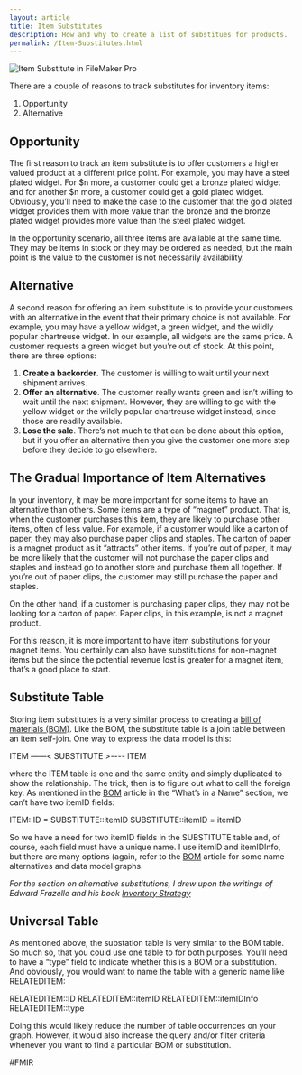 ```yaml
---
layout: article
title: Item Substitutes
description: How and why to create a list of substitues for products.
permalink: /Item-Substitutes.html
---
```

![Item Substitute in FileMaker Pro](http://newleafdata.com/images/fmp_ItemSubstitutes.png "Substitution Options for an Order Line Item")

There are a couple of reasons to track substitutes for inventory items:

1. Opportunity
2. Alternative

## Opportunity
The first reason to track an item substitute is to offer customers a higher valued product at a different price point.  For example, you may have a steel plated widget.  For $n more, a customer could get a bronze plated widget and for another $n more, a customer could get a gold plated widget.  Obviously, you’ll need to make the case to the customer that the gold plated widget provides them with more value than the bronze and the bronze plated widget provides more value than the steel plated widget.

In the opportunity scenario, all three items are available at the same time.  They may be items in stock or they may be ordered as needed, but the main point is the value to the customer is not necessarily availability.

## Alternative
A second reason for offering an item substitute is to provide your customers with an alternative in the event that their primary choice is not available.  For example, you may have a yellow widget, a green widget, and the wildly popular chartreuse widget.  In our example, all widgets are the same price.  A customer requests a green widget but you’re out of stock.  At this point, there are three options:
1. **Create a backorder**.  The customer is willing to wait until your next shipment arrives.
2. **Offer an alternative**.  The customer really wants green and isn’t willing to wait until the next shipment.  However, they are willing to go with the yellow widget or the wildly popular chartreuse widget instead, since those are readily available.
3. **Lose the sale**.  There’s not much to that can be done about this option, but if you offer an alternative then you give the customer one more step before they decide to go elsewhere.

## The Gradual Importance of Item Alternatives
In your inventory, it may be more important for some items to have an alternative than others.  Some items are a type of “magnet” product.  That is, when the customer purchases this item, they are likely to purchase other items, often of less value.  For example, if a customer would like a carton of paper, they may also purchase paper clips and staples.  The carton of paper is a magnet product as it “attracts” other items.  If you’re out of paper, it may be more likely that the customer will not purchase the paper clips and staples and instead go to another store and purchase them all together.  If you’re out of paper clips, the customer may still purchase the paper and staples.

On the other hand, if a customer is purchasing paper clips, they may not be looking for a carton of paper.  Paper clips, in this example, is not a magnet product.  

For this reason, it is more important to have item substitutions for your magnet items.  You certainly can also have substitutions for non-magnet items but the since the potential revenue lost is greater for a magnet item, that’s a good place to start.

## Substitute Table
Storing item substitutes is a very similar process to creating a [bill of materials (BOM)](http://filemakerinventoryresources.com/Bill-Of-Materials.html).  Like the BOM, the substitute table is a join table between an item self-join.  One way to express the data model is this:

ITEM ——< SUBSTITUTE >---- ITEM

where the ITEM table is one and the same entity and simply duplicated to show the relationship.  The trick, then is to figure out what to call the foreign key.  As mentioned in the [BOM](http://filemakerinventoryresources.com/Bill-Of-Materials.html) article in the “What’s in a Name” section, we can’t have two itemID fields:

ITEM::ID = SUBSTITUTE::itemID
SUBSTITUTE::itemID = itemID

So we have a need for two itemID fields in the SUBSTITUTE table and, of course, each field must have a unique name.  I use itemID and itemIDInfo, but there are many options (again, refer to the [BOM](http://filemakerinventoryresources.com/Bill-Of-Materials.html) article for some name alternatives and data model graphs.

*For the section on alternative substitutions, I drew upon the writings of Edward Frazelle and his book [Inventory Strategy](https://www.amazon.com/Inventory-Strategy-Maximizing-Operations-Performance/dp/0071847170/ref=sr_1_1?s=books&ie=UTF8&qid=1497279817&sr=1-1&keywords=inventory+strategy)*

## Universal Table
As mentioned above, the substation table is very similar to the BOM table.  So much so, that you could use one table to for both purposes.  You’ll need to have a “type” field to indicate whether this is a BOM or a substitution.  And obviously, you would want to name the table with a generic name like RELATEDITEM:

RELATEDITEM::ID
RELATEDITEM::itemID
RELATEDITEM::itemIDInfo
RELATEDITEM::type

Doing this would likely reduce the number of table occurrences on your graph.  However, it would also increase the query and/or filter criteria whenever you want to find a particular BOM or substitution.

#FMIR
